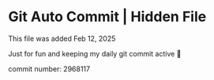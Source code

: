 # Git Auto Commit | Hidden File

This file was added Feb 12, 2025

Just for fun and keeping my daily git commit active 🤪

commit number: 2968117
